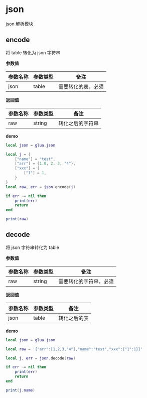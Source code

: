 # json

json 解析模块

## encode

将 table 转化为 json 字符串

**参数值**

| 参数名称 | 参数类型 | 备注               |
| -------- | -------- | ------------------ |
| json     | table    | 需要转化的表，必须 |

**返回值**

| 参数名称 | 参数类型 | 备注             |
| -------- | -------- | ---------------- |
| raw      | string   | 转化之后的字符串 |

**demo**

```lua
local json = glua.json

local j = {
    ["name"] = "test",
    ["arr"] = {1.0, 2, 3, "4"},
    ["xxx"] = {
        ["1"] = 1,
    }
}
local raw, err = json.encode(j)

if err ~= nil then
    print(err)
    return
end

print(raw)
```

## decode

将 json 字符串转化为 table

**参数值**

| 参数名称 | 参数类型 | 备注                   |
| -------- | -------- | ---------------------- |
| raw      | string   | 需要转化的字符串，必须 |

**返回值**

| 参数名称 | 参数类型 | 备注         |
| -------- | -------- | ------------ |
| json     | table    | 转化之后的表 |

**demo**

```lua
local json = glua.json

local raw = '{"arr":[1,2,3,"4"],"name":"test","xxx":{"1":1}}'

local j, err = json.decode(raw)

if err ~= nil then
    print(err)
    return
end

print(j.name)
```

